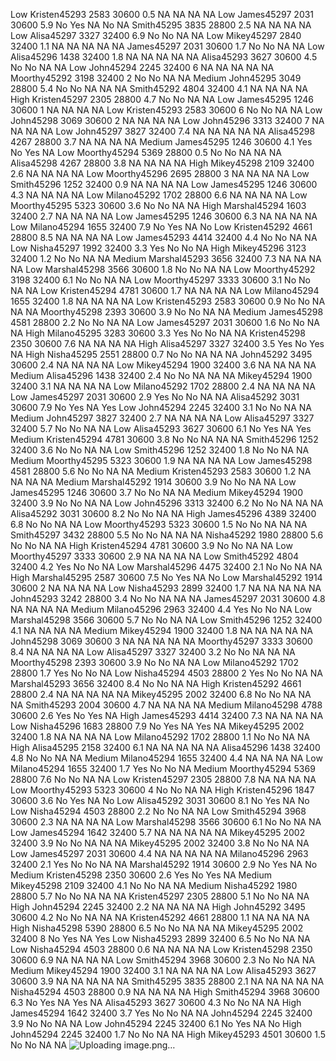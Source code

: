 Low	Kristen45293	2583	30600	0.5	NA	NA	NA	NA
Low	James45297	2031	30600	5.9	No	Yes	NA	No
NA	Smith45295	3835	28800	2.5	NA	NA	NA	NA
Low	Alisa45297	3327	32400	6.9	No	No	NA	NA
Low	Mikey45297	2840	32400	1.1	NA	NA	NA	NA
NA	James45297	2031	30600	1.7	No	No	NA	NA
Low	Alisa45296	1438	32400	1.8	NA	NA	NA	NA
NA	Alisa45293	3627	30600	4.5	No	No	NA	NA
Low	John45294	2245	32400	6	NA	NA	NA	NA
NA	Moorthy45292	3198	32400	2	No	No	NA	NA
Medium	John45295	3049	28800	5.4	No	No	NA	NA
NA	Smith45292	4804	32400	4.1	NA	NA	NA	NA
High	Kristen45297	2305	28800	4.7	No	No	NA	NA
Low	James45295	1246	30600	1	NA	NA	NA	NA
Low	Kristen45293	2583	30600	6	No	No	NA	NA
Low	John45298	3069	30600	2	NA	NA	NA	NA
Low	John45296	3313	32400	7	NA	NA	NA	NA
Low	John45297	3827	32400	7.4	NA	NA	NA	NA
NA	Alisa45298	4267	28800	3.7	NA	NA	NA	NA
Medium	James45295	1246	30600	4.1	Yes	No	Yes	NA
Low	Moorthy45294	5369	28800	0.5	No	No	NA	NA
NA	Alisa45298	4267	28800	3.8	NA	NA	NA	NA
High	Mikey45298	2109	32400	2.6	NA	NA	NA	NA
Low	Moorthy45296	2695	28800	3	NA	NA	NA	NA
Low	Smith45296	1252	32400	0.9	NA	NA	NA	NA
Low	James45295	1246	30600	4.3	NA	NA	NA	NA
Low	Milano45292	1702	28800	6.6	NA	NA	NA	NA
Low	Moorthy45295	5323	30600	3.6	No	No	NA	NA
High	Marshal45294	1603	32400	2.7	NA	NA	NA	NA
Low	James45295	1246	30600	6.3	NA	NA	NA	NA
Low	Milano45294	1655	32400	7.9	No	Yes	NA	No
Low	Kristen45292	4661	28800	8.5	NA	NA	NA	NA
Low	James45293	4414	32400	4.4	No	No	NA	NA
Low	Nisha45297	1992	32400	3.3	Yes	No	No	NA
High	Mikey45296	3123	32400	1.2	No	No	NA	NA
Medium	Marshal45293	3656	32400	7.3	NA	NA	NA	NA
Low	Marshal45298	3566	30600	1.8	No	No	NA	NA
Low	Moorthy45292	3198	32400	6.1	No	No	NA	NA
Low	Moorthy45297	3333	30600	3.1	No	No	NA	NA
Low	Kristen45294	4781	30600	1.7	NA	NA	NA	NA
Low	Milano45294	1655	32400	1.8	NA	NA	NA	NA
Low	Kristen45293	2583	30600	0.9	No	No	NA	NA
NA	Moorthy45298	2393	30600	3.9	No	No	NA	NA
Medium	James45298	4581	28800	2.2	No	No	NA	NA
Low	James45297	2031	30600	1.6	No	No	NA	NA
High	Milano45295	3283	30600	3.3	Yes	No	No	NA
NA	Kristen45298	2350	30600	7.6	NA	NA	NA	NA
High	Alisa45297	3327	32400	3.5	Yes	No	Yes	NA
High	Nisha45295	2551	28800	0.7	No	No	NA	NA
NA	John45292	3495	30600	2.4	NA	NA	NA	NA
Low	Mikey45294	1900	32400	3.6	NA	NA	NA	NA
Medium	Alisa45296	1438	32400	2.4	No	No	NA	NA
NA	Mikey45294	1900	32400	3.1	NA	NA	NA	NA
Low	Milano45292	1702	28800	2.4	NA	NA	NA	NA
Low	James45297	2031	30600	2.9	Yes	No	No	NA
NA	Alisa45292	3031	30600	7.9	No	Yes	NA	Yes
Low	John45294	2245	32400	3.1	No	No	NA	NA
Medium	John45297	3827	32400	2.7	NA	NA	NA	NA
Low	Alisa45297	3327	32400	5.7	No	No	NA	NA
Low	Alisa45293	3627	30600	6.1	No	Yes	NA	Yes
Medium	Kristen45294	4781	30600	3.8	No	No	NA	NA
NA	Smith45296	1252	32400	3.6	No	No	NA	NA
Low	Smith45296	1252	32400	1.8	No	No	NA	NA
Medium	Moorthy45295	5323	30600	1.9	NA	NA	NA	NA
Low	James45298	4581	28800	5.6	No	No	NA	NA
Medium	Kristen45293	2583	30600	1.2	NA	NA	NA	NA
Medium	Marshal45292	1914	30600	3.9	No	No	NA	NA
Low	James45295	1246	30600	3.7	No	No	NA	NA
Medium	Mikey45294	1900	32400	3.9	No	No	NA	NA
Low	John45296	3313	32400	6.2	No	No	NA	NA
NA	Alisa45292	3031	30600	8.2	No	No	NA	NA
High	James45296	4389	32400	6.8	No	No	NA	NA
Low	Moorthy45293	5323	30600	1.5	No	No	NA	NA
NA	Smith45297	3432	28800	5.5	No	No	NA	NA
NA	Nisha45292	1980	28800	5.6	No	No	NA	NA
High	Kristen45294	4781	30600	3.9	No	No	NA	NA
Low	Moorthy45297	3333	30600	2.9	NA	NA	NA	NA
Low	Smith45292	4804	32400	4.2	Yes	No	No	NA
Low	Marshal45296	4475	32400	2.1	No	No	NA	NA
High	Marshal45295	2587	30600	7.5	No	Yes	NA	No
Low	Marshal45292	1914	30600	2	NA	NA	NA	NA
Low	Nisha45293	2899	32400	1.7	NA	NA	NA	NA
NA	John45293	3242	28800	3.4	No	No	NA	NA
NA	James45297	2031	30600	4.8	NA	NA	NA	NA
Medium	Milano45296	2963	32400	4.4	Yes	No	No	NA
Low	Marshal45298	3566	30600	5.7	No	No	NA	NA
Low	Smith45296	1252	32400	4.1	NA	NA	NA	NA
Medium	Mikey45294	1900	32400	1.8	NA	NA	NA	NA
NA	John45298	3069	30600	3	NA	NA	NA	NA
NA	Moorthy45297	3333	30600	8.4	NA	NA	NA	NA
Low	Alisa45297	3327	32400	3.2	No	No	NA	NA
NA	Moorthy45298	2393	30600	3.9	No	No	NA	NA
Low	Milano45292	1702	28800	1.7	Yes	No	No	NA
Low	Nisha45294	4503	28800	2	Yes	No	No	NA
NA	Marshal45293	3656	32400	8.4	No	No	NA	NA
High	Kristen45292	4661	28800	2.4	NA	NA	NA	NA
NA	Mikey45295	2002	32400	6.8	No	No	NA	NA
NA	Smith45293	2004	30600	4.7	NA	NA	NA	NA
Medium	Milano45298	4788	30600	2.6	Yes	No	Yes	NA
High	James45293	4414	32400	7.3	NA	NA	NA	NA
Low	Nisha45296	1683	28800	7.9	No	Yes	NA	Yes
NA	Mikey45295	2002	32400	1.8	NA	NA	NA	NA
Low	Milano45292	1702	28800	1.1	No	No	NA	NA
High	Alisa45295	2158	32400	6.1	NA	NA	NA	NA
NA	Alisa45296	1438	32400	4.8	No	No	NA	NA
Medium	Milano45294	1655	32400	4.4	NA	NA	NA	NA
Low	Milano45294	1655	32400	1.7	Yes	No	No	NA
Medium	Moorthy45294	5369	28800	7.6	No	No	NA	NA
Low	Kristen45297	2305	28800	7.8	NA	NA	NA	NA
Low	Moorthy45293	5323	30600	4	No	No	NA	NA
High	Kristen45296	1847	30600	3.6	No	Yes	NA	No
Low	Alisa45292	3031	30600	8.1	No	Yes	NA	No
Low	Nisha45294	4503	28800	2.2	No	No	NA	NA
Low	Smith45294	3968	30600	2.3	NA	NA	NA	NA
Low	Marshal45298	3566	30600	6.1	No	No	NA	NA
Low	James45294	1642	32400	5.7	NA	NA	NA	NA
NA	Mikey45295	2002	32400	3.9	No	No	NA	NA
NA	Mikey45295	2002	32400	3.8	No	No	NA	NA
Low	James45297	2031	30600	4.4	NA	NA	NA	NA
NA	Milano45296	2963	32400	2.1	Yes	No	No	NA
NA	Marshal45292	1914	30600	2.9	No	Yes	NA	No
Medium	Kristen45298	2350	30600	2.6	Yes	No	Yes	NA
Medium	Mikey45298	2109	32400	4.1	No	No	NA	NA
Medium	Nisha45292	1980	28800	5.7	No	No	NA	NA
NA	Kristen45297	2305	28800	5.1	No	No	NA	NA
High	John45294	2245	32400	2.2	NA	NA	NA	NA
High	John45292	3495	30600	4.2	No	No	NA	NA
NA	Kristen45292	4661	28800	1.1	NA	NA	NA	NA
High	Nisha45298	5390	28800	6.5	No	No	NA	NA
NA	Mikey45295	2002	32400	8	No	Yes	NA	Yes
Low	Nisha45293	2899	32400	6.5	No	No	NA	NA
Low	Nisha45294	4503	28800	0.6	NA	NA	NA	NA
Low	Kristen45298	2350	30600	6.9	NA	NA	NA	NA
Low	Smith45294	3968	30600	2.3	No	No	NA	NA
Medium	Mikey45294	1900	32400	3.1	NA	NA	NA	NA
Low	Alisa45293	3627	30600	3.9	NA	NA	NA	NA
NA	Smith45295	3835	28800	2.1	NA	NA	NA	NA
NA	Nisha45294	4503	28800	0.9	NA	NA	NA	NA
High	Smith45294	3968	30600	6.3	No	Yes	NA	Yes
NA	Alisa45293	3627	30600	4.3	No	No	NA	NA
High	James45294	1642	32400	3.7	Yes	No	No	NA
NA	John45294	2245	32400	3.9	No	No	NA	NA
Low	John45294	2245	32400	6.1	No	Yes	NA	No
High	John45294	2245	32400	1.7	No	No	NA	NA
High	Mikey45293	4501	30600	1.5	No	No	NA	NA
![Uploading image.png…]()
